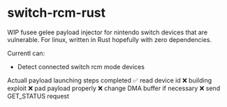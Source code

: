 # switch-rcm-rust 
WIP  fusee gelee payload injector for nintendo switch devices that are vulnerable.
For linux, written in Rust hopefully with zero dependencies.

Currentl can:
* Detect connected switch rcm mode devices

Actuall payload launching steps completed
    ✅ read device id 
    ❌ building exploit
    ❌ pad payload properly
    ❌ change DMA buffer if necessary
    ❌ send GET_STATUS request
